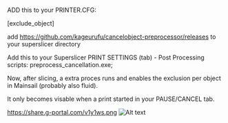 ADD this to your PRINTER.CFG:

[exclude_object]

add https://github.com/kageurufu/cancelobject-preprocessor/releases to your superslicer directory

Add this to your Superslicer PRINT SETTINGS (tab) - Post Processing scripts:
preprocess_cancellation.exe;

Now, after slicing, a extra proces runs and enables the exclusion per object in Mainsail (probably also fluid).

It only becomes visable when a print started in your PAUSE/CANCEL tab.


https://share.g-portal.com/v1y1ws.png
![Alt text](images/cancle_onjects_example.jpg?raw=true "Title")